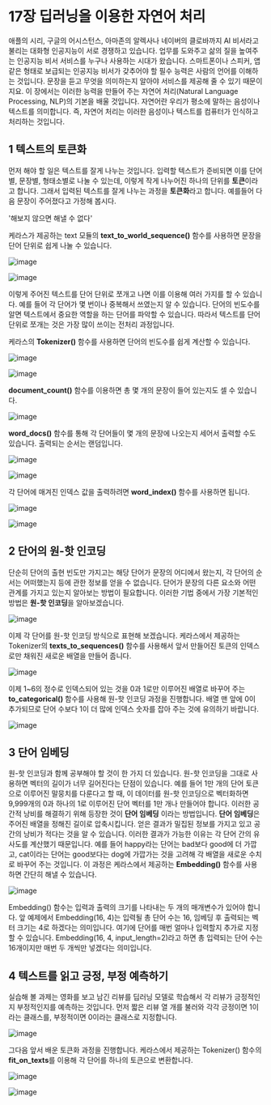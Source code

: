 # 17장 딥러닝을 이용한 자연어 처리

애플의 시리, 구글의 어시스턴스, 아마존의 알렉사나 네이버의 클로바까지 AI 비서라고 불리는 대화형 인공지능이 서로 경쟁하고 있습니다.
업무를 도와주고 삶의 질을 높여주는 인공지능 비서 서비스를 누구나 사용하는 시대가 왔습니다.
스마트폰이나 스피커, 앱 같은 형태로 보급되는 인공지능 비서가 갖추어야 할 필수 능력은 사람의 언어를 이해하는 것입니다.
문장을 듣고 무엇을 의미하는지 알아야 서비스를 제공해 줄 수 있기 때문이지요.
이 장에서는 이러한 능력을 만들어 주는 자연어 처리(Natural Language Processing, NLP)의 기본을 배울 것입니다.
자연어란 우리가 평소에 말하는 음성이나 텍스트를 의미합니다. 즉, 자연어 처리는 이러한 음성이나 텍스트를 컴퓨터가 인식하고 처리하는 것입니다.

## 1 텍스트의 토큰화

먼저 해야 할 일은 텍스트를 잘게 나누는 것입니다.
입력할 텍스트가 준비되면 이를 단어별, 문장별, 형태소별로 나눌 수 있는데, 이렇게 작게 나누어진 하나의 단위를 **토큰**이라고 합니다.
그래서 입력된 텍스트를 잘게 나누는 과정을 **토큰화**라고 합니다.
예를들어 다음 문장이 주어졌다고 가정해 봅시다.

'해보지 않으면 해낼 수 없다'

케라스가 제공하는 text 모듈의 **text_to_world_sequence()** 함수를 사용하면 문장을 단어 단위로 쉽게 나눌 수 있습니다.

![image](https://user-images.githubusercontent.com/52357235/178199918-81ec167c-614a-45c0-8395-8267f7f3b08b.png)

![image](https://user-images.githubusercontent.com/52357235/178199904-e820b732-6fd4-4a79-b594-522b7ec89e50.png)

이렇게 주어진 텍스트를 단어 단위로 쪼개고 나면 이를 이용해 여러 가지를 할 수 있습니다.
예를 들어 각 단어가 몇 번이나 중복해서 쓰였는지 알 수 있습니다.
단어의 빈도수를 알면 텍스트에서 중요한 역할을 하는 단어를 파악할 수 있습니다.
따라서 텍스트를 단어 단위로 쪼개는 것은 가장 많이 쓰이는 전처리 과정입니다.

케라스의 **Tokenizer()** 함수를 사용하면 단어의 빈도수를 쉽게 계산할 수 있습니다.

![image](https://user-images.githubusercontent.com/52357235/178201504-ae1a7405-65d8-44f2-9c86-118a132e039e.png)

![image](https://user-images.githubusercontent.com/52357235/178201542-b39cbfa1-0d6d-4831-9adb-01ce48de5944.png)

**document_count()** 함수를 이용하면 총 몇 개의 문장이 들어 있는지도 셀 수 있습니다.

![image](https://user-images.githubusercontent.com/52357235/178203336-e03f85cb-b43e-46a0-b8e8-a035d02d8b80.png)

**word_docs()** 함수를 통해 각 단어들이 몇 개의 문장에 나오는지 세어서 출력할 수도 있습니다.
출력되는 순서는 랜덤입니다.

![image](https://user-images.githubusercontent.com/52357235/178203920-fcc5dbea-8119-4313-be1d-705134924f60.png)

![image](https://user-images.githubusercontent.com/52357235/178204061-991a163c-ea94-479b-9b41-cbd3875c0398.png)

각 단어에 매겨진 인덱스 값을 출력하려면 **word_index()** 함수를 사용하면 됩니다.

![image](https://user-images.githubusercontent.com/52357235/178205265-f2778446-98a6-450b-b7a9-c576289440de.png)

![image](https://user-images.githubusercontent.com/52357235/178205291-7df57f26-8bbe-4b3b-b8a9-eccd8e426589.png)

## 2 단어의 원-핫 인코딩

단순히 단어의 출현 빈도만 가지고는 해당 단어가 문장의 어디에서 왔는지, 각 단어의 순서는 어떠했는지 등에 관한 정보를 얻을 수 없습니다.
단어가 문장의 다른 요소와 어떤 관계를 가지고 있는지 알아보는 방법이 필요합니다.
이러한 기법 중에서 가장 기본적인 방법은 **원-핫 인코딩**을 알아보겠습니다.

![image](https://user-images.githubusercontent.com/52357235/178206917-6c5a7721-8c83-4458-867a-254b4b0a0b7e.png)

이제 각 단어를 원-핫 인코딩 방식으로 표현해 보겠습니다.
케라스에서 제공하는 Tokenizer의 **texts_to_sequences()** 함수를 사용해서 앞서 만들어진 토큰의 인덱스로만 채워진 새로운 배열을 만들어 줍니다.

![image](https://user-images.githubusercontent.com/52357235/178210532-432ae6ca-3695-48e5-82eb-7db0004218dd.png)

이제 1~6의 정수로 인덱스되어 있는 것을 0과 1로만 이루어진 배열로 바꾸어 주는 **to_categorical()** 함수를 사용해 원-핫 인코딩 과정을 진행합니다.
배열 맨 앞에 0이 추가되므로 단어 수보다 1이 더 많에 인덱스 숫자를 잡아 주는 것에 유의하기 바랍니다.

![image](https://user-images.githubusercontent.com/52357235/178211624-a93a45fd-6906-4518-9bda-bf92b68e195e.png)

## 3 단어 임베딩

원-핫 인코딩과 함께 공부해야 할 것이 한 가지 더 있습니다. 
원-핫 인코딩을 그대로 사용하면 벡터의 길이가 너무 길어진다는 단점이 있습니다.
예를 들어 1만 개의 단어 토큰으로 이루어진 말뭉치를 다룬다고 할 때, 이 데이터를 원-핫 인코딩으로 벡터화하면 9,999개의 0과 하나의 1로 이루어진 단어 벡터를 1만 개나 만들어야 합니다.
이러한 공간적 낭비를 해결하기 위해 등장한 것이 **단어 임베딩** 이라는 방법입니다.
**단어 임베딩**은 주어진 배열을 정해진 길이로 압축시킵니다.
얻은 결과가 밀집된 정보를 가지고 있고 공간의 낭비가 적다는 것을 알 수 있습니다. 
이러한 결과가 가능한 이유는 각 단어 간의 유사도를 계산했기 때문입니다.
예를 들어 happy라는 단어는 bad보다 good에 더 가깝고, cat이라는 단어는 good보다는 dog에 가깝가는 것을 고려해 각 배열을 새로운 수치로 바꾸어 주는 것입니다.
이 과정은 케라스에서 제공하는 **Embedding()** 함수를 사용하면 간단히 해낼 수 있습니다.

![image](https://user-images.githubusercontent.com/52357235/178214899-f039b4e0-1a71-4a6d-9306-d03561005887.png)

Embedding() 함수는 입력과 출력의 크기를 나타내는 두 개의 매개변수가 있어야 합니다.
앞 예제에서 Embedding(16, 4)는 입력될 총 단어 수는 16, 임베딩 후 출력되는 벡터 크기는 4로 하겠다는 의미입니다.
여기에 단어를 매번 얼마나 입력할지 추가로 지정할 수 있습니다.
Embedding(16, 4, input_length=2)라고 하면 총 입력되는 단어 수는 16개이지만 매번 두 개씩만 넣겠다는 의미입니다.

## 4 텍스트를 읽고 긍정, 부정 예측하기

실습해 볼 과제는 영화를 보고 남긴 리뷰를 딥러닝 모델로 학습해서 각 리뷰가 긍정적인지 부정적인지를 예측하는 것입니다.
먼저 짧은 리뷰 열 개를 불러와 각각 긍정이면 1이라는 클래스를, 부정적이면 0이라는 클래스로 지정합니다.

![image](https://user-images.githubusercontent.com/52357235/178218593-896d903f-3c01-44bb-9532-760401b86224.png)

그다음 앞서 배운 토큰화 과정을 진행합니다.
케라스에서 제공하는 Tokenizer() 함수의 **fit_on_texts**를 이용해 각 단어를 하나의 토큰으로 변환합니다.

![image](https://user-images.githubusercontent.com/52357235/178219238-e6f27651-a97d-466d-8b39-95a51c5e49dc.png)

![image](https://user-images.githubusercontent.com/52357235/178219272-77a2c3c2-d34a-47ed-8e19-290d74a4c1ab.png)



